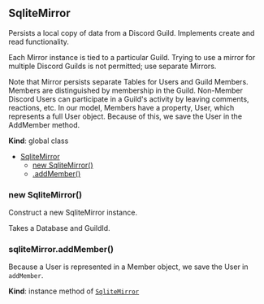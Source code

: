 <a name="SqliteMirror"></a>

## SqliteMirror
Persists a local copy of data from a Discord Guild.
Implements create and read functionality.

Each Mirror instance is tied to a particular Guild. Trying to use a mirror
for multiple Discord Guilds is not permitted; use separate Mirrors.

Note that Mirror persists separate Tables for Users and Guild Members.
Members are distinguished by membership in the Guild. Non-Member
Discord Users can participate in a Guild's activity by leaving comments,
reactions, etc. In our model, Members have a property, User, which
represents a full User object. Because of this, we save the User in the
AddMember method.

**Kind**: global class  

* [SqliteMirror](#SqliteMirror)
    * [new SqliteMirror()](#new_SqliteMirror_new)
    * [.addMember()](#SqliteMirror+addMember)

<a name="new_SqliteMirror_new"></a>

### new SqliteMirror()
Construct a new SqliteMirror instance.

Takes a Database and GuildId.

<a name="SqliteMirror+addMember"></a>

### sqliteMirror.addMember()
Because a User is represented in a Member object, we save the User in
`addMember`.

**Kind**: instance method of [<code>SqliteMirror</code>](#SqliteMirror)  
